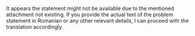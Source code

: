 It appears the statement might not be available due to the mentioned attachment not existing. If you provide the actual text of the problem statement in Romanian or any other relevant details, I can proceed with the translation accordingly.